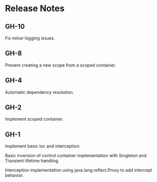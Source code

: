 # Release Notes

## GH-10

Fix minor logging issues.

## GH-8

Prevent creating a new scope from a scoped container.

## GH-4

Automatic dependency resolution.

## GH-2

Implement scoped container.

## GH-1

Implement basic ioc and interception.

Basic inversion of control container implementation with
Singleton and Transient lifetime handling.

Interception implementation using java.lang.reflect.Proxy
to add intercept behavior.
